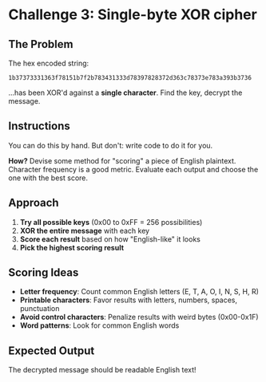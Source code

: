 # Challenge 3: Single-byte XOR cipher

## The Problem

The hex encoded string:

```
1b37373331363f78151b7f2b783431333d78397828372d363c78373e783a393b3736
```

...has been XOR'd against a **single character**. Find the key, decrypt the message.

## Instructions

You can do this by hand. But don't: write code to do it for you.

**How?** Devise some method for "scoring" a piece of English plaintext. Character frequency is a good metric. Evaluate each output and choose the one with the best score.

## Approach

1. **Try all possible keys** (0x00 to 0xFF = 256 possibilities)
2. **XOR the entire message** with each key
3. **Score each result** based on how "English-like" it looks
4. **Pick the highest scoring result**

## Scoring Ideas

- **Letter frequency**: Count common English letters (E, T, A, O, I, N, S, H, R)
- **Printable characters**: Favor results with letters, numbers, spaces, punctuation
- **Avoid control characters**: Penalize results with weird bytes (0x00-0x1F)
- **Word patterns**: Look for common English words

## Expected Output

The decrypted message should be readable English text!
